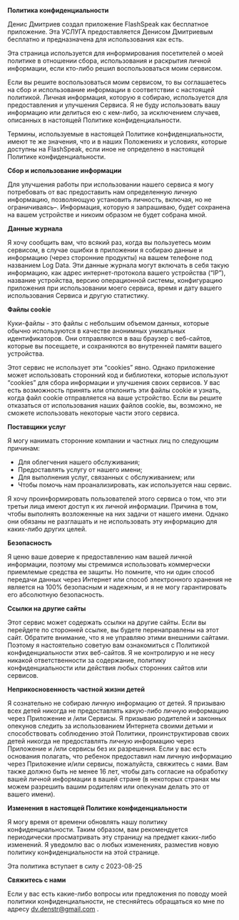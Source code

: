 **Политика конфиденциальности**

Денис Дмитриев создал приложение FlashSpeak как бесплатное приложение. Эта УСЛУГА предоставляется Денисом Дмитриевым бесплатно и предназначена для использования как есть.

Эта страница используется для информирования посетителей о моей политике в отношении сбора, использования и раскрытия личной информации, если кто-либо решил воспользоваться моим сервисом.

Если вы решите воспользоваться моим сервисом, то вы соглашаетесь на сбор и использование информации в соответствии с настоящей политикой. Личная информация, которую я собираю, используется для предоставления и улучшения Сервиса. Я не буду использовать вашу информацию или делиться ею с кем-либо, за исключением случаев, описанных в настоящей Политике конфиденциальности.

Термины, используемые в настоящей Политике конфиденциальности, имеют те же значения, что и в наших Положениях и условиях, которые доступны на FlashSpeak, если иное не определено в настоящей Политике конфиденциальности.

**Сбор и использование информации**

Для улучшения работы при использовании нашего сервиса я могу потребовать от вас предоставить нам определенную личную информацию, позволяющую установить личность, включая, но не ограничиваясь–. Информация, которую я запрашиваю, будет сохранена на вашем устройстве и никоим образом не будет собрана мной.

**Данные журнала**

Я хочу сообщить вам, что всякий раз, когда вы пользуетесь моим сервисом, в случае ошибки в приложении я собираю данные и информацию (через сторонние продукты) на вашем телефоне под названием Log Data. Эти данные журнала могут включать в себя такую информацию, как адрес интернет-протокола вашего устройства (“IP”), название устройства, версию операционной системы, конфигурацию приложения при использовании моего сервиса, время и дату вашего использования Сервиса и другую статистику.

**Файлы cookie**

Куки-файлы - это файлы с небольшим объемом данных, которые обычно используются в качестве анонимных уникальных идентификаторов. Они отправляются в ваш браузер с веб-сайтов, которые вы посещаете, и сохраняются во внутренней памяти вашего устройства.

Этот сервис не использует эти “cookies” явно. Однако приложение может использовать сторонний код и библиотеки, которые используют “cookies” для сбора информации и улучшения своих сервисов. У вас есть возможность принять или отклонить эти файлы cookie и узнать, когда файл cookie отправляется на ваше устройство. Если вы решите отказаться от использования наших файлов cookie, вы, возможно, не сможете использовать некоторые части этого сервиса.

**Поставщики услуг**

Я могу нанимать сторонние компании и частных лиц по следующим причинам:

* Для облегчения нашего обслуживания;
* Предоставлять услугу от нашего имени;
* Для выполнения услуг, связанных с обслуживанием; или
* Чтобы помочь нам проанализировать, как используется наш сервис.

Я хочу проинформировать пользователей этого сервиса о том, что эти третьи лица имеют доступ к их личной информации. Причина в том, чтобы выполнять возложенные на них задачи от нашего имени. Однако они обязаны не разглашать и не использовать эту информацию для каких-либо других целей.

**Безопасность**

Я ценю ваше доверие к предоставлению нам вашей личной информации, поэтому мы стремимся использовать коммерчески приемлемые средства ее защиты. Но помните, что ни один способ передачи данных через Интернет или способ электронного хранения не является на 100% безопасным и надежным, и я не могу гарантировать его абсолютную безопасность.

**Ссылки на другие сайты**

Этот сервис может содержать ссылки на другие сайты. Если вы перейдете по сторонней ссылке, вы будете перенаправлены на этот сайт. Обратите внимание, что я не управляю этими внешними сайтами. Поэтому я настоятельно советую вам ознакомиться с Политикой конфиденциальности этих веб-сайтов. Я не контролирую и не несу никакой ответственности за содержание, политику конфиденциальности или действия любых сторонних сайтов или сервисов.

**Неприкосновенность частной жизни детей**

Я сознательно не собираю личную информацию от детей. Я призываю всех детей никогда не предоставлять какую-либо личную информацию через Приложение и /или Сервисы. Я призываю родителей и законных опекунов следить за использованием Интернета своими детьми и способствовать соблюдению этой Политики, проинструктировав своих детей никогда не предоставлять личную информацию через Приложение и /или сервисы без их разрешения. Если у вас есть основания полагать, что ребенок предоставил нам личную информацию через Приложение и/или сервисы, пожалуйста, свяжитесь с нами. Вам также должно быть не менее 16 лет, чтобы дать согласие на обработку вашей личной информации в вашей стране (в некоторых странах мы можем разрешить вашим родителям или опекунам делать это от вашего имени).

**Изменения в настоящей Политике конфиденциальности**

Я могу время от времени обновлять нашу политику конфиденциальности. Таким образом, вам рекомендуется периодически просматривать эту страницу на предмет каких-либо изменений. Я уведомлю вас о любых изменениях, разместив новую политику конфиденциальности на этой странице.

Эта политика вступает в силу с 2023-08-25

**Свяжитесь с нами**

Если у вас есть какие-либо вопросы или предложения по поводу моей политики конфиденциальности, не стесняйтесь обращаться ко мне по адресу dv.denstr@gmail.com .